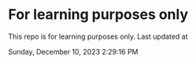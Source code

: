 # For learning purposes only
This repo is for learning purposes only.
Last updated at

Sunday, December 10, 2023 2:29:16 PM

